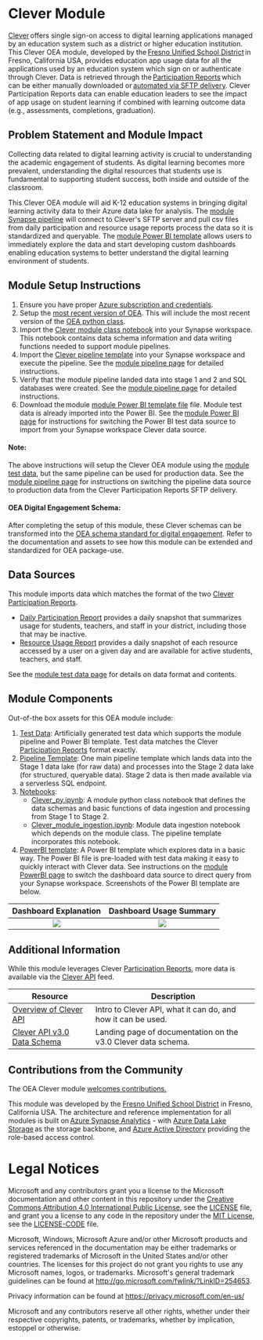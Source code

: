 # Clever Module

[Clever](https://clever.com/) offers single sign-on access to digital learning applications managed by an education system such as a district or higher education institution. This Clever OEA module, developed by the [Fresno Unified School District](https://www.fresnounified.org/) in Fresno, California USA, provides education app usage data for all the applications used by an education system which sign on or authenticate through Clever. Data is retrieved through the [Participation Reports](https://support.clever.com/hc/s/articles/360049642311) which can be either manually downloaded or [automated via SFTP delivery](https://support.clever.com/hc/s/articles/360049642311?language=en_US#ExportingReports). Clever Participation Reports data can enable education leaders to see the impact of app usage on student learning if combined with learning outcome data (e.g., assessments, completions, graduation). 

## Problem Statement and Module Impact

Collecting data related to digital learning activity is crucial to understanding the academic engagement of students. As digital learning becomes more prevalent, understanding the digital resources that students use is fundamental to supporting student success, both inside and outside of the classroom. 

This Clever OEA module will aid K-12 education systems in bringing digital learning activity data to their Azure data lake for analysis. The [module Synapse pipeline](https://github.com/microsoft/OpenEduAnalytics/tree/main/oea/modules/module_catalog/Clever/pipeline) will connect to Clever's SFTP server and pull csv files from daily participation and resource usage reports process the data so it is standardized and queryable. The [module Power BI template](https://github.com/microsoft/OpenEduAnalytics/tree/main/oea/modules/module_catalog/Clever/powerbi) allows users to immediately explore the data and start developing custom dashboards enabling education systems to better understand the digital learning environment of students. 

## Module Setup Instructions

1. Ensure you have proper [Azure subscription and credentials](https://github.com/microsoft/OpenEduAnalytics#what-you-need).
2. Setup the [most recent version of OEA](https://github.com/microsoft/OpenEduAnalytics#setup). This will include the most recent version of the [OEA python class](https://github.com/microsoft/OpenEduAnalytics/blob/main/oea/framework/notebook/OEA_py.ipynb).
3. Import the [Clever module class notebook](https://github.com/microsoft/OpenEduAnalytics/blob/main/oea/modules/module_catalog/Clever/notebook/Clever_py.ipynb) into your Synapse workspace. This notebook contains data schema information and data writing functions needed to support module pipelines. 
4. Import the [Clever pipeline template](https://github.com/microsoft/OpenEduAnalytics/blob/main/oea/modules/module_catalog/Clever/pipeline/clever_pipeline_template.zip) into your Synapse workspace and execute the pipeline. See the [module pipeline page](https://github.com/microsoft/OpenEduAnalytics/blob/main/oea/modules/module_catalog/Clever/pipeline) for detailed instructions.
5. Verify that the module pipeline landed data into stage 1 and 2 and SQL databases were created. See the [module pipeline page](https://github.com/microsoft/OpenEduAnalytics/blob/main/oea/modules/module_catalog/Clever/pipeline) for detailed instructions.
6. Download the module [module Power BI template file](https://github.com/microsoft/OpenEduAnalytics/tree/main/oea/modules/module_catalog/Clever/powerbi) file. Module test data is already imported into the Power BI. See the [module Power BI page](https://github.com/microsoft/OpenEduAnalytics/tree/main/oea/modules/module_catalog/Clever/powerbi) for instructions for switching the Power BI test data source to import from your Synapse workspace Clever data source. 

#### Note: 
The above instructions will setup the Clever OEA module using the [module test data](https://github.com/microsoft/OpenEduAnalytics/tree/main/oea/modules/module_catalog/Clever/test_data), but the same pipeline can be used for production data. See the [module pipeline page](https://github.com/microsoft/OpenEduAnalytics/blob/main/oea/modules/module_catalog/Clever/pipeline) for instructions on switching the pipeline data source to production data from the Clever Participation Reports SFTP delivery.

#### OEA Digital Engagement Schema:

After completing the setup of this module, these Clever schemas can be transformed into the [OEA schema standard for digital engagement](https://github.com/microsoft/OpenEduAnalytics/tree/main/oea/schemas/schema_catalog/Digital_Engagement_Schema). Refer to the documentation and assets to see how this module can be extended and standardized for OEA package-use.

## Data Sources

This module imports data which matches the format of the two [Clever Participation Reports](https://support.clever.com/hc/s/articles/360049642311).
- [Daily Participation Report](https://support.clever.com/hc/s/articles/360049642311?language=en_US#step2) provides a daily snapshot that summarizes usage for students, teachers, and staff in your district, including those that may be inactive. 
- [Resource Usage Report](https://support.clever.com/hc/s/articles/360049642311?language=en_US#h_7698d144-7ceb-4d63-88b8-e9ca2aa378d2) provides a daily snapshot of each resource accessed by a user on a given day and are available for active students, teachers, and staff. 

See the [module test data page](https://github.com/microsoft/OpenEduAnalytics/tree/main/oea/modules/module_catalog/Clever/test_data) for details on data format and contents.

## Module Components

Out-of-the box assets for this OEA module include: 
1. [Test Data](https://github.com/microsoft/OpenEduAnalytics/tree/main/oea/modules/module_catalog/Clever/test_data): Artificially generated test data which supports the module pipeline and Power BI template. Test data matches the Clever [Participation Reports](https://support.clever.com/hc/s/articles/360049642311) format exactly.
2. [Pipeline Template](https://github.com/microsoft/OpenEduAnalytics/tree/main/oea/modules/module_catalog/Clever/pipeline): One main pipeline template which lands data into the Stage 1 data lake (for raw data) and processes into the Stage 2 data lake (for structured, queryable data). Stage 2 data is then made available via a serverless SQL endpoint.
3. [Notebooks](https://github.com/microsoft/OpenEduAnalytics/tree/main/oea/modules/module_catalog/Clever/notebook): 
    - [Clever_py.ipynb](https://github.com/microsoft/OpenEduAnalytics/tree/main/oea/modules/module_catalog/Clever/notebook/Clever_py.ipynb): A module python class notebook that defines the data schemas and basic functions of data ingestion and processing from Stage 1 to Stage 2.
    - [Clever_module_ingestion.ipynb](https://github.com/microsoft/OpenEduAnalytics/tree/main/oea/modules/module_catalog/Clever/notebook/Clever_module_ingestion.ipynb): Module data ingestion notebook which depends on the module class. The pipeline template incorporates this notebook. 
4. [PowerBI template](https://github.com/microsoft/OpenEduAnalytics/tree/main/oea/modules/module_catalog/Clever/powerbi): A Power BI template which explores data in a basic way. The Power BI file is pre-loaded with test data making it easy to quickly interact with Clever data. See instructions on the [module PowerBI page](https://github.com/microsoft/OpenEduAnalytics/tree/main/oea/modules/module_catalog/Clever/powerbi) to switch the dashboard data source to direct query from your Synapse workspace. Screenshots of the Power BI template are below.

Dashboard Explanation  | Dashboard Usage Summary
:-------------------------:|:-------------------------:
![](https://github.com/microsoft/OpenEduAnalytics/blob/main/oea/modules/module_catalog/Clever/docs/images/Clever%20Module%20Explanation%20Page.png) |  ![](https://github.com/microsoft/OpenEduAnalytics/blob/main/oea/modules/module_catalog/Clever/docs/images/Clever%20Module%20Dashboard%20Sample.png)  

## Additional Information

While this module leverages Clever  [Participation Reports](https://support.clever.com/hc/s/articles/360049642311), more data is available via the [Clever API](https://dev.clever.com/docs/api-overview) feed.

| Resource | Description |
| --- | --- |
| [Overview of Clever API](https://dev.clever.com/docs/api-overview) | Intro to Clever API, what it can do, and how it can be used. |
| [Clever API v3.0 Data Schema](https://docs.google.com/spreadsheets/u/1/d/e/2PACX-1vTY8WSC--TBok-cHjG8itGyqnrj7sCkfyWVzIxeLybwzryW01L9qD8xwhoJDBlWrjOkciOXV34G9ejH/pubhtml) | Landing page of documentation on the v3.0 Clever data schema. |

## Contributions from the Community

The OEA Clever module [welcomes contributions.](https://github.com/microsoft/OpenEduAnalytics/blob/main/CONTRIBUTING.md) 

This module was developed by the [Fresno Unified School District](https://www.fresnounified.org/) in Fresno, California USA. The architecture and reference implementation for all modules is built on [Azure Synapse Analytics](https://azure.microsoft.com/en-us/services/synapse-analytics/) - with [Azure Data Lake Storage](https://docs.microsoft.com/en-us/azure/storage/blobs/data-lake-storage-introduction) as the storage backbone, and [Azure Active Directory](https://azure.microsoft.com/en-us/services/active-directory/) providing the role-based access control.

# Legal Notices

Microsoft and any contributors grant you a license to the Microsoft documentation and other content
in this repository under the [Creative Commons Attribution 4.0 International Public License](https://creativecommons.org/licenses/by/4.0/legalcode),
see the [LICENSE](LICENSE) file, and grant you a license to any code in the repository under the [MIT License](https://opensource.org/licenses/MIT), see the
[LICENSE-CODE](LICENSE-CODE) file.

Microsoft, Windows, Microsoft Azure and/or other Microsoft products and services referenced in the documentation
may be either trademarks or registered trademarks of Microsoft in the United States and/or other countries.
The licenses for this project do not grant you rights to use any Microsoft names, logos, or trademarks.
Microsoft's general trademark guidelines can be found at http://go.microsoft.com/fwlink/?LinkID=254653.

Privacy information can be found at https://privacy.microsoft.com/en-us/

Microsoft and any contributors reserve all other rights, whether under their respective copyrights, patents,
or trademarks, whether by implication, estoppel or otherwise.
